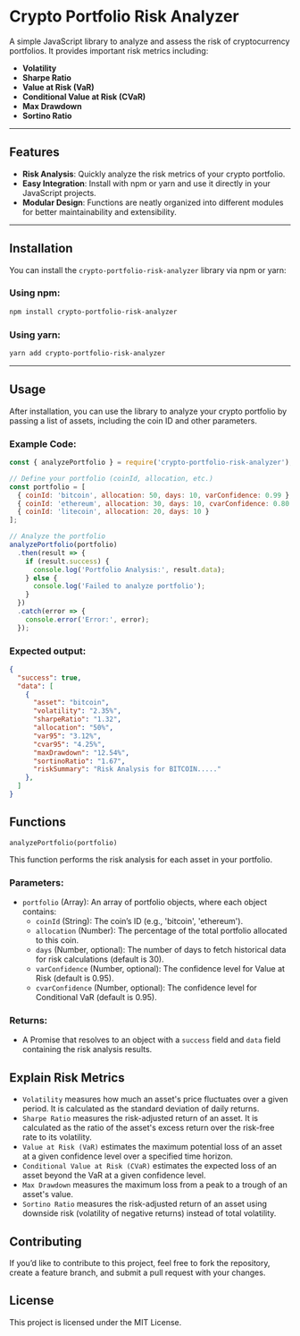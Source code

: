# Crypto Portfolio Risk Analyzer

A simple JavaScript library to analyze and assess the risk of cryptocurrency portfolios. It provides important risk metrics including:

- **Volatility**
- **Sharpe Ratio**
- **Value at Risk (VaR)**
- **Conditional Value at Risk (CVaR)**
- **Max Drawdown**
- **Sortino Ratio**

---

## Features

- **Risk Analysis**: Quickly analyze the risk metrics of your crypto portfolio.
- **Easy Integration**: Install with npm or yarn and use it directly in your JavaScript projects.
- **Modular Design**: Functions are neatly organized into different modules for better maintainability and extensibility.

---

## Installation

You can install the `crypto-portfolio-risk-analyzer` library via npm or yarn:

### Using npm:

```bash
npm install crypto-portfolio-risk-analyzer
```

### Using yarn:

```bash
yarn add crypto-portfolio-risk-analyzer
```

---

## Usage

After installation, you can use the library to analyze your crypto portfolio by passing a list of assets, including the coin ID and other parameters.

### Example Code:

```javascript
const { analyzePortfolio } = require('crypto-portfolio-risk-analyzer');

// Define your portfolio (coinId, allocation, etc.)
const portfolio = [
  { coinId: 'bitcoin', allocation: 50, days: 10, varConfidence: 0.99 },
  { coinId: 'ethereum', allocation: 30, days: 10, cvarConfidence: 0.80 },
  { coinId: 'litecoin', allocation: 20, days: 10 }
];

// Analyze the portfolio
analyzePortfolio(portfolio)
  .then(result => {
    if (result.success) {
      console.log('Portfolio Analysis:', result.data);
    } else {
      console.log('Failed to analyze portfolio');
    }
  })
  .catch(error => {
    console.error('Error:', error);
  });
```

### Expected output:

```json
{
  "success": true,
  "data": [
    {
      "asset": "bitcoin",
      "volatility": "2.35%",
      "sharpeRatio": "1.32",
      "allocation": "50%",
      "var95": "3.12%",
      "cvar95": "4.25%",
      "maxDrawdown": "12.54%",
      "sortinoRatio": "1.67",
      "riskSummary": "Risk Analysis for BITCOIN....."
    },
  ]
}
```

## Functions

`analyzePortfolio(portfolio)`

This function performs the risk analysis for each asset in your portfolio.

### Parameters:

- `portfolio` (Array): An array of portfolio objects, where each object contains:
    - `coinId` (String): The coin’s ID (e.g., 'bitcoin', 'ethereum').
    - `allocation` (Number): The percentage of the total portfolio allocated to this coin.
    - `days` (Number, optional): The number of days to fetch historical data for risk calculations (default is 30).
    - `varConfidence` (Number, optional): The confidence level for Value at Risk (default is 0.95).
    - `cvarConfidence` (Number, optional): The confidence level for Conditional VaR (default is 0.95).

### Returns:

- A Promise that resolves to an object with a `success` field and `data` field containing the risk analysis results.

## Explain Risk Metrics

- `Volatility` measures how much an asset's price fluctuates over a given period. It is calculated as the standard deviation of daily returns.
- `Sharpe Ratio` measures the risk-adjusted return of an asset. It is calculated as the ratio of the asset's excess return over the risk-free rate to its volatility.
- `Value at Risk (VaR)` estimates the maximum potential loss of an asset at a given confidence level over a specified time horizon.
- `Conditional Value at Risk (CVaR)` estimates the expected loss of an asset beyond the VaR at a given confidence level.
- `Max Drawdown` measures the maximum loss from a peak to a trough of an asset's value.
- `Sortino Ratio` measures the risk-adjusted return of an asset using downside risk (volatility of negative returns) instead of total volatility.

## Contributing

If you’d like to contribute to this project, feel free to fork the repository, create a feature branch, and submit a pull request with your changes.

## License

This project is licensed under the MIT License.
